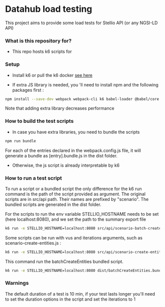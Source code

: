 # Datahub load testing #

This project aims to provide some load tests for Stellio API (or any NGSI-LD API)

### What is this repository for? ###

* This repo hosts k6 scripts for 

### Setup ###
* Install k6 or pull the k6 docker
   [see here](https://k6.io/docs/getting-started/installation)

* If extra JS library is needed, you 'll need to install npm and the following packages first :
```sh
npm install --save-dev webpack webpack-cli k6 babel-loader @babel/core @babel/preset-env core-js
```
Note that adding extra library decreases performance
   
### How to build the test scripts ###

* In case you have extra libraries, you need to bundle the scripts
```sh
npm run bundle
```
For each of the entries declared in the webpack.config.js file, it will generate a bundle as [entry].bundle.js in the dist folder.

* Otherwise, the js script is already interpretable by k6


### How to run a test script ###

To run a script or a bundled script the only difference for the k6 run command is the path of the script provided as argument.
The original scripts are in src/api path. Their names are prefixed by "scenario".
The bundled scripts are generated in the dist folder.


For the scripts to run the env variable STELLIO_HOSTNAME needs to be set (here localhost:8080), and we set the path to the summary export file

```sh
k6 run -e STELLIO_HOSTNAME=localhost:8080 src/api/scenario-batch-create-entities.js --summary-export=dist/export.json
```
Some scripts can be run with vus and iterations arguments, such as scenario-create-entities.js : 

```sh
k6 run -e STELLIO_HOSTNAME=localhost:8080 src/api/scenario-create-entities.js --summary-export=dist/export.json --vus 10 --iterations 100
```


This command run the batchCreateEntities bundled script.

```sh
k6 run -e STELLIO_HOSTNAME=localhost:8080 dist/batchCreateEntities.bundle.js --summary-export=dist/export.json
```

### Warnings ###

The default duration of a test is 10 min, if your test lasts longer you'll need to set the duration options in the script and set the iterations to 1